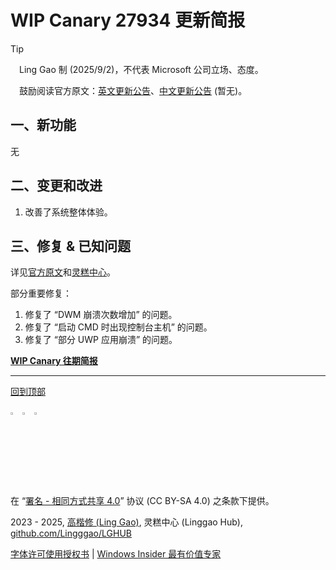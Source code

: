 <SPAN ID = 'HEAD'/>

# WIP Canary 27934 更新简报

> [!TIP]
>
> &emsp;Ling Gao 制 (2025/9/2)，不代表 Microsoft 公司立场、态度。
>
> &emsp;鼓励阅读官方原文：[英文更新公告](https://blogs.windows.com/windows-insider/2025/08/29/announcing-windows-11-insider-preview-build-27934-canary-channel)、[中文更新公告]() (暂无)。

## 一、新功能

无

## 二、变更和改进

1. 改善了系统整体体验。

## 三、修复 & 已知问题

详见[官方原文](https://blogs.windows.com/windows-insider/2025/08/29/announcing-windows-11-insider-preview-build-27934-canary-channel)和[灵糕中心](https://github.com/Lingggao/LGHUB)。

部分重要修复：

1. 修复了 “DWM 崩溃次数增加” 的问题。
2. 修复了 “启动 CMD 时出现控制台主机” 的问题。
3. 修复了 “部分 UWP 应用崩溃” 的问题。

[**WIP Canary 往期简报**](Documents/Canary_Previous)

---

[回到顶部](#HEAD)

<img src="https://mirrors.creativecommons.org/presskit/icons/cc.xlarge.png" width = "3%" /> <img src="https://mirrors.creativecommons.org/presskit/icons/by.xlarge.png" width = "3%" /> <img src="https://mirrors.creativecommons.org/presskit/icons/sa.xlarge.png" width = "3%" />

在 “[署名 - 相同方式共享 4.0](https://creativecommons.org/licenses/by-sa/4.0/legalcode.zh-Hans)” 协议 (CC BY-SA 4.0) 之条款下提供。

2023 - 2025, [高楷修 (Ling Gao)](https://github.com/Lingggao), 灵糕中心 (Linggao Hub), [github.com/Lingggao/LGHUB](https://github.com/Lingggao/LGHUB)

[字体许可使用授权书](Images/字体许可使用授权书.png) | [Windows Insider 最有价值专家](https://github.com/Lingggao/LGHUB/blob/main/Images/Windows%20Insider%20MVP.png?raw=true)